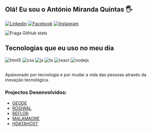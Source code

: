 ## Olá! Eu sou o António Miranda Quintas 🖐️

[![Linkedin](https://img.shields.io/badge/LinkedIn-0077B5?style=for-the-badge&logo=linkedin&logoColor=white)](https://www.linkedin.com/in/antoniomirandaquintas/)
[![Facebook](https://img.shields.io/badge/Facebook-1877F2?style=for-the-badge&logo=facebook&logoColor=white)](https://web.facebook.com/antonio.mirand.5)
[![Instagram](https://img.shields.io/badge/Twitch-9146FF?style=for-the-badge&logo=twitch&logoColor=white)](https://www.instagram.com/miranda_o_sobrevivente/)

![Fraga GitHub stats](https://github-readme-stats.vercel.app/api?username=Mirand43&show_icons=true&theme=dracula&count_private=true)

## Tecnologias que eu uso no meu dia

<div style="display: inline_block">
  <img align="center" alt="html5" src="https://img.shields.io/badge/HTML5-E34F26?style=for-the-badge&logo=html5&logoColor=white" />
  <img align="center" alt="css" src="https://img.shields.io/badge/CSS3-1572B6?style=for-the-badge&logo=css3&logoColor=white" />
  <img align="center" alt="js" src="https://img.shields.io/badge/JavaScript-F7DF1E?style=for-the-badge&logo=javascript&logoColor=black" />
  <img align="center" alt="ts" src="https://img.shields.io/badge/TypeScript-007ACC?style=for-the-badge&logo=typescript&logoColor=white" />
  <img align="center" alt="react" src="https://img.shields.io/badge/React-20232A?style=for-the-badge&logo=react&logoColor=61DAFB" />
  <img align="center" alt="nodejs" src="https://img.shields.io/badge/Node.js-43853D?style=for-the-badge&logo=node.js&logoColor=white" />
</div><br/>

Apaixonado por tecnologia e por mudar a vida das pessoas através da inovação tecnológica.

### Projectos Desenvolvidos:
- [GEODE](https://https://geode.ao/)<br/>
- [ROSIWAL](https://rosiwal.hdatahost.com/)<br/>
- [BEFLOR](https://beflor.hdatahost.com/)<br/>
- [MALAMADRE](https://malamadre.hdatahost.com/)<br/>
- [HDATAHOST](https://hdatahost.com/)<br/>
